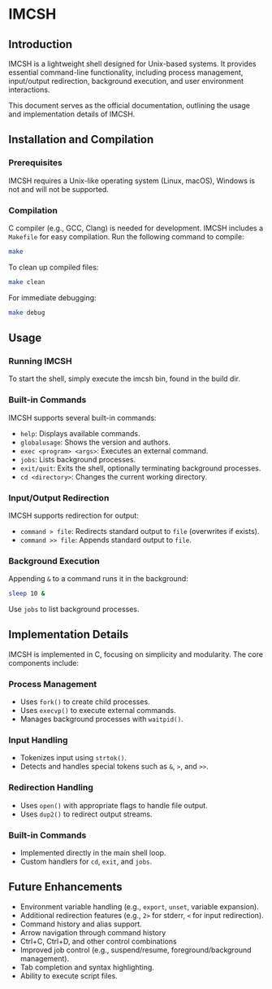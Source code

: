 # IMCSH

## Introduction
IMCSH is a lightweight shell designed for Unix-based systems. It provides essential command-line functionality, including process management, input/output redirection, background execution, and user environment interactions.

This document serves as the official documentation, outlining the usage and implementation details of IMCSH.

## Installation and Compilation

### Prerequisites
IMCSH requires a Unix-like operating system (Linux, macOS), Windows is not and will not be supported.

### Compilation
C compiler (e.g., GCC, Clang) is needed for development.
IMCSH includes a `Makefile` for easy compilation. Run the following command to compile:
```sh
make
```

To clean up compiled files:
```sh
make clean
```

For immediate debugging:

``` sh
make debug
```
## Usage

### Running IMCSH
To start the shell, simply execute the imcsh bin, found in the build dir.

### Built-in Commands
IMCSH supports several built-in commands:
- `help`: Displays available commands.
- `globalusage`: Shows the version and authors.
- `exec <program> <args>`: Executes an external command.
- `jobs`: Lists background processes.
- `exit/quit`: Exits the shell, optionally terminating background processes.
- `cd <directory>`: Changes the current working directory.

### Input/Output Redirection
IMCSH supports redirection for output:
- `command > file`: Redirects standard output to `file` (overwrites if exists).
- `command >> file`: Appends standard output to `file`.

### Background Execution
Appending `&` to a command runs it in the background:
```sh
sleep 10 &
```
Use `jobs` to list background processes.

## Implementation Details
IMCSH is implemented in C, focusing on simplicity and modularity. The core components include:

### Process Management
- Uses `fork()` to create child processes.
- Uses `execvp()` to execute external commands.
- Manages background processes with `waitpid()`.

### Input Handling
- Tokenizes input using `strtok()`.
- Detects and handles special tokens such as `&`, `>`, and `>>`.

### Redirection Handling
- Uses `open()` with appropriate flags to handle file output.
- Uses `dup2()` to redirect output streams.

### Built-in Commands
- Implemented directly in the main shell loop.
- Custom handlers for `cd`, `exit`, and `jobs`.

## Future Enhancements
- Environment variable handling (e.g., `export`, `unset`, variable expansion).
- Additional redirection features (e.g., `2>` for stderr, `<` for input redirection).
- Command history and alias support.
- Arrow navigation through command history
- Ctrl+C, Ctrl+D, and other control combinations
- Improved job control (e.g., suspend/resume, foreground/background management).
- Tab completion and syntax highlighting.
- Ability to execute script files.
